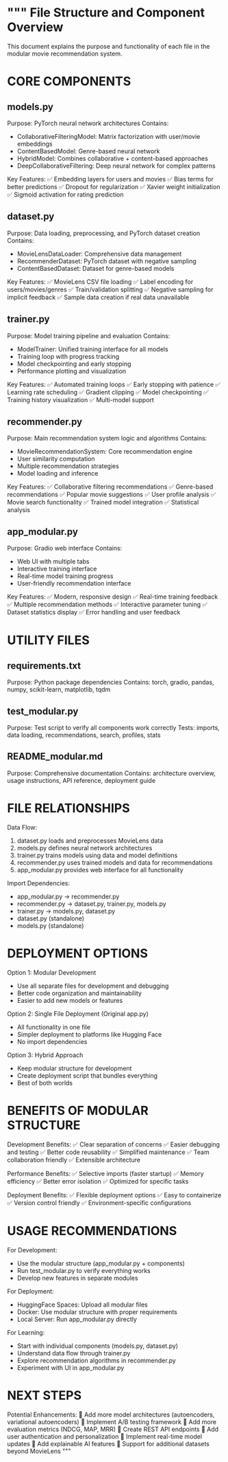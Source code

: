"""
File Structure and Component Overview
====================================

This document explains the purpose and functionality of each file in the modular 
movie recommendation system.

CORE COMPONENTS
===============

models.py
---------
Purpose: PyTorch neural network architectures
Contains:
- CollaborativeFilteringModel: Matrix factorization with user/movie embeddings
- ContentBasedModel: Genre-based neural network  
- HybridModel: Combines collaborative + content-based approaches
- DeepCollaborativeFiltering: Deep neural network for complex patterns

Key Features:
✅ Embedding layers for users and movies
✅ Bias terms for better predictions
✅ Dropout for regularization
✅ Xavier weight initialization
✅ Sigmoid activation for rating prediction

dataset.py
----------
Purpose: Data loading, preprocessing, and PyTorch dataset creation
Contains:
- MovieLensDataLoader: Comprehensive data management
- RecommenderDataset: PyTorch dataset with negative sampling
- ContentBasedDataset: Dataset for genre-based models

Key Features:
✅ MovieLens CSV file loading
✅ Label encoding for users/movies/genres
✅ Train/validation splitting
✅ Negative sampling for implicit feedback
✅ Sample data creation if real data unavailable

trainer.py
----------
Purpose: Model training pipeline and evaluation
Contains:
- ModelTrainer: Unified training interface for all models
- Training loop with progress tracking
- Model checkpointing and early stopping
- Performance plotting and visualization

Key Features:
✅ Automated training loops
✅ Early stopping with patience
✅ Learning rate scheduling
✅ Gradient clipping
✅ Model checkpointing
✅ Training history visualization
✅ Multi-model support

recommender.py
--------------
Purpose: Main recommendation system logic and algorithms
Contains:
- MovieRecommendationSystem: Core recommendation engine
- User similarity computation
- Multiple recommendation strategies
- Model loading and inference

Key Features:
✅ Collaborative filtering recommendations
✅ Genre-based recommendations
✅ Popular movie suggestions
✅ User profile analysis
✅ Movie search functionality
✅ Trained model integration
✅ Statistical analysis

app_modular.py
--------------
Purpose: Gradio web interface
Contains:
- Web UI with multiple tabs
- Interactive training interface
- Real-time model training progress
- User-friendly recommendation interface

Key Features:
✅ Modern, responsive design
✅ Real-time training feedback
✅ Multiple recommendation methods
✅ Interactive parameter tuning
✅ Dataset statistics display
✅ Error handling and user feedback

UTILITY FILES
=============

requirements.txt
----------------
Purpose: Python package dependencies
Contains: torch, gradio, pandas, numpy, scikit-learn, matplotlib, tqdm

test_modular.py
---------------
Purpose: Test script to verify all components work correctly
Tests: imports, data loading, recommendations, search, profiles, stats

README_modular.md
-----------------
Purpose: Comprehensive documentation
Contains: architecture overview, usage instructions, API reference, deployment guide

FILE RELATIONSHIPS
==================

Data Flow:
1. dataset.py loads and preprocesses MovieLens data
2. models.py defines neural network architectures
3. trainer.py trains models using data and model definitions
4. recommender.py uses trained models and data for recommendations
5. app_modular.py provides web interface for all functionality

Import Dependencies:
- app_modular.py → recommender.py
- recommender.py → dataset.py, trainer.py, models.py
- trainer.py → models.py, dataset.py
- dataset.py (standalone)
- models.py (standalone)

DEPLOYMENT OPTIONS
==================

Option 1: Modular Development
- Use all separate files for development and debugging
- Better code organization and maintainability
- Easier to add new models or features

Option 2: Single File Deployment (Original app.py)
- All functionality in one file
- Simpler deployment to platforms like Hugging Face
- No import dependencies

Option 3: Hybrid Approach
- Keep modular structure for development
- Create deployment script that bundles everything
- Best of both worlds

BENEFITS OF MODULAR STRUCTURE
==============================

Development Benefits:
✅ Clear separation of concerns
✅ Easier debugging and testing
✅ Better code reusability
✅ Simplified maintenance
✅ Team collaboration friendly
✅ Extensible architecture

Performance Benefits:
✅ Selective imports (faster startup)
✅ Memory efficiency
✅ Better error isolation
✅ Optimized for specific tasks

Deployment Benefits:
✅ Flexible deployment options
✅ Easy to containerize
✅ Version control friendly
✅ Environment-specific configurations

USAGE RECOMMENDATIONS
=====================

For Development:
- Use the modular structure (app_modular.py + components)
- Run test_modular.py to verify everything works
- Develop new features in separate modules

For Deployment:
- HuggingFace Spaces: Upload all modular files
- Docker: Use modular structure with proper requirements
- Local Server: Run app_modular.py directly

For Learning:
- Start with individual components (models.py, dataset.py)
- Understand data flow through trainer.py
- Explore recommendation algorithms in recommender.py
- Experiment with UI in app_modular.py

NEXT STEPS
==========

Potential Enhancements:
🔮 Add more model architectures (autoencoders, variational autoencoders)
🔮 Implement A/B testing framework
🔮 Add more evaluation metrics (NDCG, MAP, MRR)
🔮 Create REST API endpoints
🔮 Add user authentication and personalization
🔮 Implement real-time model updates
🔮 Add explainable AI features
🔮 Support for additional datasets beyond MovieLens
"""